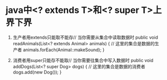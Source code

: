 # java中<? extends T>和<? super T>上界下界

1. 生产者用extends只能取不能存// 当你需要从集合中读取数据时
   public void readAnimals(List<? extends Animal> animals) {
   // 这里的集合是数据的生产者
   animals.forEach(Animal::makeSound);
   }

2. 消费者用super只能存不能取// 当你需要往集合中写入数据时
   public void addDogs(List<? super Dog> dogs) {
   // 这里的集合是数据的消费者
   dogs.add(new Dog());
   }
